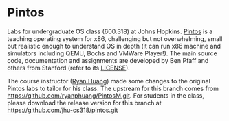# Pintos

Labs for undergraduate OS class (600.318) at Johns Hopkins. [Pintos](http://pintos-os.org)
is a teaching operating system for x86, challenging but not overwhelming, small
but realistic enough to understand OS in depth (it can run x86 machine and simulators
including QEMU, Bochs and VMWare Player!). The main source code, documentation and assignments
are developed by Ben Pfaff and others from Stanford (refer to its [LICENSE](./LICENSE)).

The course instructor ([Ryan Huang](huang@cs.jhu.edu)) made some changes to the original
Pintos labs to tailor for his class. The upstream for this branch comes from
https://github.com/ryanphuang/PintosM.git. For students in the class, please
download the release version for this branch at https://github.com/jhu-cs318/pintos.git
